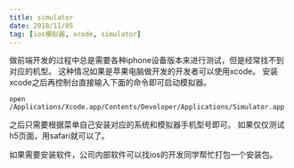 ```yaml
---
title: simulator
date: 2018/11/05
tag: [ios模拟器, xcode, simulator]
---
```


做前端开发的过程中总是需要各种iphone设备版本来进行测试，但是经常找不到对应的机型。
这种情况如果是苹果电脑做开发的开发者可以使用xcode。
安装xcode之后再控制台直接输入下面的命令即可启动模拟器。

```shell
open /Applications/Xcode.app/Contents/Developer/Applications/Simulator.app
```

之后只需要根据菜单自己安装对应的系统和模拟器手机型号即可。
如果仅仅测试h5页面，用safari就可以了。

如果需要安装软件，公司内部软件可以找ios的开发同学帮忙打包一个安装包。

